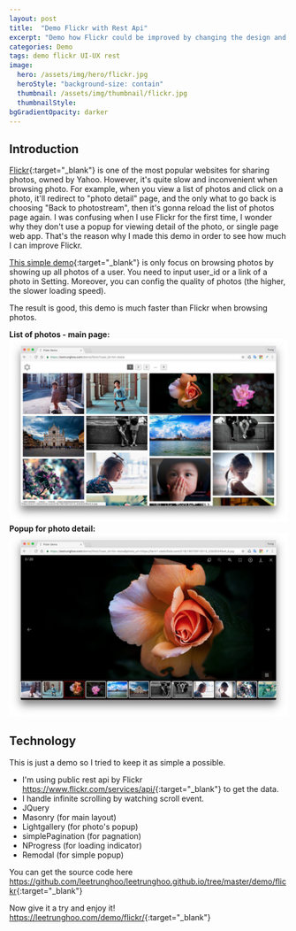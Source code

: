 ```yaml
---
layout: post
title:  "Demo Flickr with Rest Api"
excerpt: "Demo how Flickr could be improved by changing the design and using Rest Api"
categories: Demo
tags: demo flickr UI-UX rest
image:
  hero: /assets/img/hero/flickr.jpg
  heroStyle: "background-size: contain"
  thumbnail: /assets/img/thumbnail/flickr.jpg
  thumbnailStyle:
bgGradientOpacity: darker
---
```


## Introduction

[Flickr](https://flickr.com){:target="_blank"} is one of the most popular websites for sharing photos, owned by Yahoo. However, it's quite slow and inconvenient when browsing photo. For example, when you view a list of photos and click on a photo, it'll redirect to "photo detail" page, and the only what to go back is choosing "Back to photostream", then it's gonna reload the list of photos page again. I was confusing when I use Flickr for the first time, I wonder why they don't use a popup for viewing detail of the photo, or single page web app. That's the reason why I made this demo in order to see how much I can improve Flickr.

[This simple demo](https://leetrunghoo.com/demo/flickr/){:target="_blank"} is only focus on browsing photos by showing up all photos of a user. You need to input user_id or a link of a photo in Setting. Moreover, you can config the quality of photos (the higher, the slower loading speed).

The result is good, this demo is much faster than Flickr when browsing photos.

__List of photos - main page:__
![list of photos](/assets/img/hero/flickr.jpg "list of photos")
<br/>
__Popup for photo detail:__
![view photo detail](/assets/img/posts/flickr2.jpg "view photo detail")

## Technology

This is just a demo so I tried to keep it as simple a possible.

- I'm using public rest api by Flickr <https://www.flickr.com/services/api/>{:target="_blank"} to get the data.
- I handle infinite scrolling by watching scroll event.
- JQuery
- Masonry (for main layout)
- Lightgallery (for photo's popup)
- simplePagination (for pagnation)
- NProgress (for loading indicator)
- Remodal (for simple popup)

You can get the source code here <https://github.com/leetrunghoo/leetrunghoo.github.io/tree/master/demo/flickr>{:target="_blank"}

Now give it a try and enjoy it! <https://leetrunghoo.com/demo/flickr/>{:target="_blank"}

